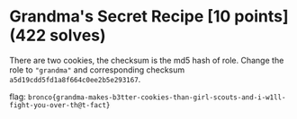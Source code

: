 # Grandma's Secret Recipe [10 points] (422 solves)
There are two cookies, the checksum is the md5 hash of role. Change the role to `"grandma"` and corresponding checksum `a5d19cdd5fd1a8f664c0ee2b5e293167`.

flag: `bronco{grandma-makes-b3tter-cookies-than-girl-scouts-and-i-w1ll-fight-you-over-th@t-fact}`